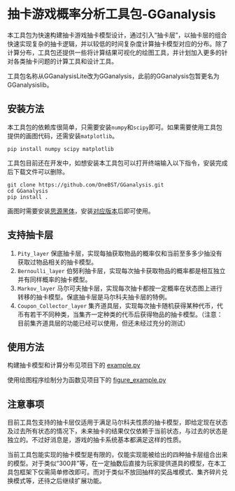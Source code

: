 # 抽卡游戏概率分析工具包-GGanalysis

本工具包为快速构建抽卡游戏抽卡模型设计，通过引入“抽卡层”，以抽卡层的组合快速实现复杂的抽卡逻辑，并以较低的时间复杂度计算抽卡模型对应的分布。除了计算分布，工具包还提供一些将计算结果可视化的绘图工具，并计划加入更多的针对各类抽卡问题的计算工具和设计工具。

工具包名称从GGanalysisLite改为GGanalysis，此前的GGanalysis包暂更名为GGanalysislib。

## 安装方法

本工具包的依赖库很简单，只需要安装`numpy`和`scipy`即可。如果需要使用工具包提供的画图代码，还需安装`matplotlib`。

``` shell
pip install numpy scipy matplotlib
```

工具包目前还在开发中，如想安装本工具包可以打开终端输入以下指令，安装完成后下载文件可以删除。

```shell
git clone https://github.com/OneBST/GGanalysis.git
cd GGanalysis
pip install .
```

画图时需要安装[思源黑体](https://github.com/adobe-fonts/source-han-sans)，安装[对应版本](https://github.com/adobe-fonts/source-han-sans/releases/download/2.004R/SourceHanSansSC.zip)后即可使用。

## 支持抽卡层

1. `Pity_layer` 保底抽卡层，实现每抽获取物品的概率仅和当前至多多少抽没有获取过物品相关的抽卡模型。
2. `Bernoulli_layer` 伯努利抽卡层，实现每次抽卡获取物品的概率都是相互独立并有同样概率的抽卡模型。
3. `Markov_layer` 马尔可夫抽卡层，实现每次抽卡都按一定概率在状态图上进行转移的抽卡模型。保底抽卡层是马尔科夫抽卡层的特例。
3. `Coupon_Collector_layer` 集齐道具层，实现每次抽卡随机获得某种代币，代币有若干不同种类，当集齐一定种类的代币后获得物品的抽卡模型。（注意：目前集齐道具层的功能已经可以使用，但还未经过充分的测试）

## 使用方法

构建抽卡模型和计算分布见项目下的 [example.py](https://github.com/OneBST/GGanalysisLite/blob/main/example.py)

使用绘图程序绘制分为函数见项目下的 [figure_example.py](https://github.com/OneBST/GGanalysisLite/blob/main/figure_example.py)

## 注意事项

目前工具包支持的抽卡层仅适用于满足马尔科夫性质的抽卡模型，即给定现在状态及过去所有状态的情况下，未来抽卡的结果仅仅依赖于当前状态，与过去的状态是独立的。不过好消息是，游戏的抽卡系统基本都满足这样的性质。

当前工具包能实现的抽卡模型是有限的，仅能实现能被给出的四种抽卡层组合出来的模型。对于类似“300井”等，在一定抽数后直接为玩家提供道具的模型，在本工具包框架下仅需简单修改即可。而对于类似不放回抽样的奖品堆模式、集齐碎片兑换模式等，还待之后继续扩展功能。